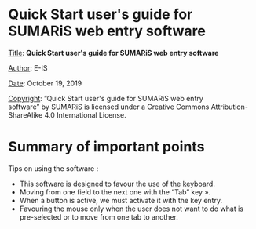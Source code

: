 # Quick Start user's guide for SUMARiS web entry software

<u>Title</u>:	 <b>Quick Start user's guide for SUMARiS web entry software</b> 

<u>Author</u>: E-IS	

<u>Date</u>:	October 19, 2019 

<u>Copyright</u>: ”Quick Start user's guide for SUMARiS web entry software” by SUMARiS is licensed under a Creative Commons Attribution-ShareAlike 4.0 International License.

# Summary of important points

Tips on using the software :

- This software is designed to favour the use of the keyboard.
- Moving from one field to the next one with the “Tab” key ».
- When a button is active, we must activate it with the key entry.
- Favouring the mouse only when the user does not want to do what is pre-selected or to move from one tab to another.

